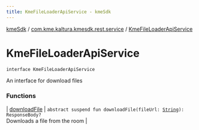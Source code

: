 ```yaml
---
title: KmeFileLoaderApiService - kmeSdk
---
```


[kmeSdk](../../index.html) / [com.kme.kaltura.kmesdk.rest.service](../index.html) / [KmeFileLoaderApiService](./index.html)

# KmeFileLoaderApiService

`interface KmeFileLoaderApiService`

An interface for download files

### Functions

| [downloadFile](download-file.html) | `abstract suspend fun downloadFile(fileUrl: `[`String`](https://kotlinlang.org/api/latest/jvm/stdlib/kotlin/-string/index.html)`): ResponseBody?`<br>Downloads a file from the room |

